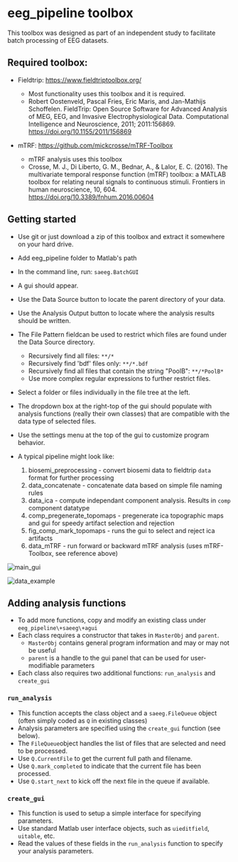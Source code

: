 # eeg_pipeline toolbox

This toolbox was designed as part of an independent study to facilitate batch processing of EEG datasets.


## Required toolbox:
* Fieldtrip:  https://www.fieldtriptoolbox.org/
  * Most functionality uses this toolbox and it is required.
  * Robert Oostenveld, Pascal Fries, Eric Maris, and Jan-Mathijs Schoffelen. FieldTrip: Open Source Software for Advanced Analysis of MEG, EEG, and Invasive Electrophysiological Data. Computational Intelligence and Neuroscience, 2011; 2011:156869. https://doi.org/10.1155/2011/156869

* mTRF: https://github.com/mickcrosse/mTRF-Toolbox
  * mTRF analysis uses this toolbox
  * Crosse, M. J., Di Liberto, G. M., Bednar, A., & Lalor, E. C. (2016). The multivariate temporal response function (mTRF) toolbox: a MATLAB toolbox for relating neural signals to continuous stimuli. Frontiers in human neuroscience, 10, 604. https://doi.org/10.3389/fnhum.2016.00604
  

## Getting started
* Use git or just download a zip of this toolbox and extract it somewhere on your hard drive.
* Add eeg_pipeline folder to Matlab's path
* In the command line, run: `saeeg.BatchGUI`
* A gui should appear.
* Use the Data Source button to locate the parent directory of your data.
* Use the Analysis Output button to locate where the analysis results should be written.
* The File Pattern fieldcan be used to restrict which files are found under the Data Source directory.
  * Recursively find all files: `**/*`
  * Recursively find 'bdf' files only: `**/*.bdf`
  * Recursively find all files that contain the string "PoolB": `**/*PoolB*`
  * Use more complex regular expressions to further restrict files.
* Select a folder or files individually in the file tree at the left.
* The dropdown box at the right-top of the gui should populate with analysis functions (really their own classes) that are compatible with the data type of selected files.
* Use the settings menu at the top of the gui to customize program behavior.

* A typical pipeline might look like:
  1. biosemi_preprocessing - convert biosemi data to fieldtrip `data` format for further processing
  2. data_concatenate - concatenate data based on simple file naming rules
  3. data_ica - compute independant component analysis. Results in `comp` component datatype
  4. comp_pregenerate_topomaps - pregenerate ica topographic maps and gui for speedy artifact selection and rejection
  5. fig_comp_mark_topomaps - runs the gui to select and reject ica artifacts
  6. data_mTRF - run forward or backward mTRF analysis (uses mTRF-Toolbox, see reference above)
  
![main_gui](https://user-images.githubusercontent.com/11509429/168487431-20aac2a7-7963-499b-b0c3-6de23ed82325.PNG)


![data_example](https://user-images.githubusercontent.com/11509429/168487430-4bd2aa23-5d22-4bb0-b41b-bf9e2a3f74de.PNG)

## Adding analysis functions
* To add more functions, copy and modify an existing class under `eeg_pipeline\+saeeg\+agui`
* Each class requires a constructor that takes in `MasterObj` and `parent`.
  * `MasterObj` contains general program information and may or may not be useful
  * `parent` is a handle to the gui panel that can be used for user-modifiable parameters
* Each class also requires two additional functions: `run_analysis` and `create_gui`

### `run_analysis`
* This function accepts the class object and a `saeeg.FileQueue` object (often simply coded as `Q` in existing classes)
* Analysis parameters are specified using the `create_gui` function (see below).
* The `FileQueue`object handles the list of files that are selected and need to be processed.
* Use `Q.CurrentFile` to get the current full path and filename.
* Use `Q.mark_completed` to indicate that the current file has been processed.
* Use `Q.start_next` to kick off the next file in the queue if available.

### `create_gui`
* This function is used to setup a simple interface for specifying parameters.
* Use standard Matlab user interface objects, such as `uieditfield`, `uitable`, etc.
* Read the values of these fields in the `run_analysis` function to specify your analysis parameters.
